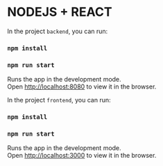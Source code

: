 # NODEJS + REACT

In the project `backend`, you can run:

### `npm install`
### `npm run start`
Runs the app in the development mode.<br>
Open [http://localhost:8080](http://localhost:8080) to view it in the browser.

In the project `frontend`, you can run:

### `npm install`
### `npm run start`
Runs the app in the development mode.<br>
Open [http://localhost:3000](http://localhost:3000) to view it in the browser.